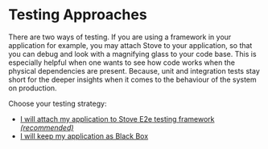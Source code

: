 # Testing Approaches

There are two ways of testing. If you are using a framework in your application for example, you may attach Stove
to your application, so that you can debug and look with a magnifying glass to your code base. This is especially
helpful
when one wants to see how code works when the physical dependencies are present. Because, unit and integration tests
stay short
for the deeper insights when it comes to the behaviour of the system on production.

Choose your testing strategy:

- [I will attach my application to Stove E2e testing framework _(recommended)_](./attaching)
- [I will keep my application as Black Box](./black-box)
